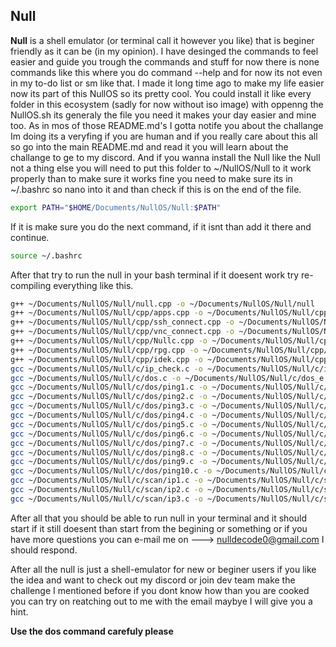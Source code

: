 ## Null

**Null** is a shell emulator (or terminal call it however you like) that is beginer friendly as it can be (in my opinion). I have desinged the commands to feel easier and guide you trough the commands and stuff for now there is none commands like this where you do command --help and for now its not even in my to-do list or sm like that. I made it long time ago to make my life easier now its part of this NullOS so its pretty cool. You could install it like every folder in this ecosystem (sadly for now without iso image) with oppenng the NullOS.sh its generaly the file you need it makes your day easier and mine too. As in mos of those README.md's I gotta notife you about the challange Im doing its a veryfing if you are human and if you really care about this all so go into the main README.md and read it you will learn about the challange to ge to my discord. And if you wanna install the Null like the Null not a thing else you will need to put this folder to ~/NullOS/Null to it work properly than to make sure it works fine you need to make sure its in ~/.bashrc so nano into it and than check if this is on the end of the file.


```bash
export PATH="$HOME/Documents/NullOS/Null:$PATH"
```


If it is make sure you do the next command, if it isnt than add it there and continue.


```bash
source ~/.bashrc
```


After that try to run the null in your bash terminal if it doesent work try re-compiling everything like this.


```bash
g++ ~/Documents/NullOS/Null/null.cpp -o ~/Documents/NullOS/Null/null
g++ ~/Documents/NullOS/Null/cpp/apps.cpp -o ~/Documents/NullOS/Null/cpp/apps
g++ ~/Documents/NullOS/Null/cpp/ssh_connect.cpp -o ~/Documents/NullOS/Null/cpp/ssh_connect
g++ ~/Documents/NullOS/Null/cpp/vnc_connect.cpp -o ~/Documents/NullOS/Null/cpp/vnc_connect
g++ ~/Documents/NullOS/Null/cpp/Nullc.cpp -o ~/Documents/NullOS/Null/cpp/Nullc
g++ ~/Documents/NullOS/Null/cpp/rpg.cpp -o ~/Documents/NullOS/Null/cpp/rpg
g++ ~/Documents/NullOS/Null/cpp/idek.cpp -o ~/Documents/NullOS/Null/cpp/idek
gcc ~/Documents/NullOS/Null/c/ip_check.c -o ~/Documents/NullOS/Null/c/ip_check
gcc ~/Documents/NullOS/Null/c/dos.c -o ~/Documents/NullOS/Null/c/dos_e
gcc ~/Documents/NullOS/Null/c/dos/ping1.c -o ~/Documents/NullOS/Null/c/dos/ping1
gcc ~/Documents/NullOS/Null/c/dos/ping2.c -o ~/Documents/NullOS/Null/c/dos/ping2
gcc ~/Documents/NullOS/Null/c/dos/ping3.c -o ~/Documents/NullOS/Null/c/dos/ping3
gcc ~/Documents/NullOS/Null/c/dos/ping4.c -o ~/Documents/NullOS/Null/c/dos/ping4
gcc ~/Documents/NullOS/Null/c/dos/ping5.c -o ~/Documents/NullOS/Null/c/dos/ping5
gcc ~/Documents/NullOS/Null/c/dos/ping6.c -o ~/Documents/NullOS/Null/c/dos/ping6
gcc ~/Documents/NullOS/Null/c/dos/ping7.c -o ~/Documents/NullOS/Null/c/dos/ping7
gcc ~/Documents/NullOS/Null/c/dos/ping8.c -o ~/Documents/NullOS/Null/c/dos/ping8
gcc ~/Documents/NullOS/Null/c/dos/ping9.c -o ~/Documents/NullOS/Null/c/dos/ping9
gcc ~/Documents/NullOS/Null/c/dos/ping10.c -o ~/Documents/NullOS/Null/c/dos/ping10
gcc ~/Documents/NullOS/Null/c/scan/ip1.c -o ~/Documents/NullOS/Null/c/scan/ip1
gcc ~/Documents/NullOS/Null/c/scan/ip2.c -o ~/Documents/NullOS/Null/c/scan/ip2
gcc ~/Documents/NullOS/Null/c/scan/ip3.c -o ~/Documents/NullOS/Null/c/scan/ip3
```


After all that you should be able to run null in your terminal and it should start if it still doesent than start from the begining or something or if you have more questions you can e-mail me on ---> nulldecode0@gmail.com I should respond.

After all the null is just a shell-emulator for new or beginer users if you like the idea and want to check out my discord or join dev team make the challenge I mentioned before if you dont know how than you are cooked you can try on reatching out to me with the email maybye I will give you a hint.

**Use the dos command carefuly please**
